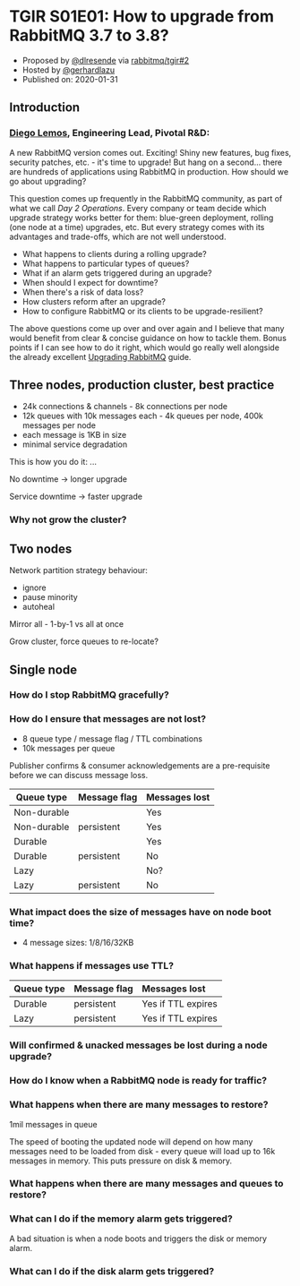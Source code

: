 # TGIR S01E01: How to upgrade from RabbitMQ 3.7 to 3.8?

* Proposed by [@dlresende](https://twitter.com/dlresende) via [rabbitmq/tgir#2](https://github.com/rabbitmq/tgir/issues/2)
* Hosted by [@gerhardlazu](https://twitter.com/gerhardlazu)
* Published on: 2020-01-31

## Introduction

### [Diego Lemos](https://twitter.com/dlresende), Engineering Lead, Pivotal R&D:

A new RabbitMQ version comes out. Exciting!
Shiny new features, bug fixes, security patches, etc. - it's time to upgrade!
But hang on a second... there are hundreds of applications using RabbitMQ in production.
How should we go about upgrading?

This question comes up frequently in the RabbitMQ community, as part of what we call _Day 2 Operations_.
Every company or team decide which upgrade strategy works better for them: blue-green deployment, rolling (one node at a time) upgrades, etc.
But every strategy comes with its advantages and trade-offs, which are not well understood.

* What happens to clients during a rolling upgrade?
* What happens to particular types of queues?
* What if an alarm gets triggered during an upgrade?
* When should I expect for downtime?
* When there's a risk of data loss?
* How clusters reform after an upgrade?
* How to configure RabbitMQ or its clients to be upgrade-resilient?

The above questions come up over and over again and I believe that many would benefit from clear & concise guidance on how to tackle them.
Bonus points if I can see how to do it right, which would go really well alongside the already excellent [Upgrading RabbitMQ](https://www.rabbitmq.com/upgrade.html) guide.

## Three nodes, production cluster, best practice

* 24k connections & channels - 8k connections per node
* 12k queues with 10k messages each - 4k queues per node, 400k messages per node
* each message is 1KB in size
* minimal service degradation

This is how you do it: ...

No downtime -> longer upgrade

Service downtime -> faster upgrade

### Why not grow the cluster?

## Two nodes

Network partition strategy behaviour:

- ignore
- pause minority
- autoheal

Mirror all - 1-by-1 vs all at once

Grow cluster, force queues to re-locate?

## Single node

### How do I stop RabbitMQ gracefully?

### How do I ensure that messages are not lost?

* 8 queue type / message flag / TTL combinations
* 10k messages per queue

Publisher confirms & consumer acknowledgements are a pre-requisite before we can discuss message loss.

| Queue type  | Message flag     | Messages lost       |
| ---         | ---              | :--                 |
| Non-durable |                  | Yes                 |
| Non-durable | persistent       | Yes                 |
| Durable     |                  | Yes                 |
| Durable     | persistent       | No                  |
| Lazy        |                  | No?                 |
| Lazy        | persistent       | No                  |

### What impact does the size of messages have on node boot time?

* 4 message sizes: 1/8/16/32KB

### What happens if messages use TTL?

| Queue type | Message flag | Messages lost      |
| ---        | ---          | :--                |
| Durable    | persistent   | Yes if TTL expires |
| Lazy       | persistent   | Yes if TTL expires |


### Will confirmed & unacked messages be lost during a node upgrade?

### How do I know when a RabbitMQ node is ready for traffic?

### What happens when there are many messages to restore?

1mil messages in queue

The speed of booting the updated node will depend on how many messages need to be loaded from disk - every queue will load up to 16k messages in memory. This puts pressure on disk & memory.

### What happens when there are many messages and queues to restore?

### What can I do if the memory alarm gets triggered?

A bad situation is when a node boots and triggers the disk or memory alarm.

### What can I do if the disk alarm gets triggered?
